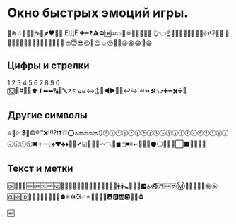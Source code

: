 # Окно быстрых эмоций игры.
🎅❄☃🧊💎🔥☕🍭🌶❤💋😘  ЕЩЁ
➕➖❓⚠⛔🆗💤💥👀☠🐀💩🐷🤡👹
👆👈☝🙏🫶🙌✊🤟🤙💪👋👍👎🥳🤩
🤫🤐🫡🤮🥴🥹😲😳😢😭😱🥵🤥😒🫤
🤓😇😎😝🤪😉☺😚🤭🙂😃😆😂🤣😁
## Цифры и стрелки
1‍ ‍2‍ ‍3‍ ‍4‍ ‍5‍ ‍6‍ ‍7‍ ‍8‍ ‍9‍ ‍0‍ ‍🔟🔢#⃣🔣⬆⬇⬅➡🔠🔡🔤↗↖↘↙↔↕🔄◀▶🔼🔽↩↪ℹ⏪⏩⏫⏬⤵⤴➕➖✖️➗🟰
## Другие символы
🔯🏧💹💲💱©®™❌‼⁉❗❓❕❔⭕🔝🔚🔙🔛🔜🔃🕛🕧🕐🕜🕑🕝🕒🕞🕓🕟🕔🕠🕕🕖🕗🕘🕙🕚🕡🕢🕣🕤🕥🕦✖➕➖➗♠♥♣♦💮💯✔☑🔘🔗➰〰〽🔱◼◻◾◽▪▫🔺🔲🔳⚫⚪🔴🔵🔻⬜⬛🔶🔷🔸🔹
## Текст и метки
🆗🔀🔁🔂🆕🆙🆒🆓🆖📶🎦🈁🈯🈳🈵🈴🈲🉐🈹🈺🈶🈚🚻🚹🚺🚼🚾🚰🚮🅿♿🚭🈷🈸🈂Ⓜ🛂🛄🛅🛃🉑㊙㊗🆑🆘🆔🚫🔞📵🚯🚱🚳🚷🚸⛔✳❇❎✅✴💟🆚📳📴🅰🅱🆎🅾💠➿♻



🆕